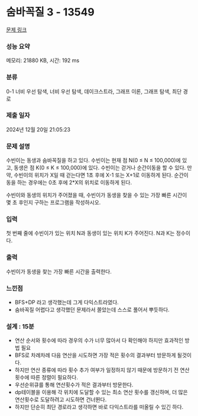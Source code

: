 # 숨바꼭질 3 - 13549

[문제 링크](https://www.acmicpc.net/problem/13549) 

### 성능 요약

메모리: 21880 KB, 시간: 192 ms

### 분류

0-1 너비 우선 탐색, 너비 우선 탐색, 데이크스트라, 그래프 이론, 그래프 탐색, 최단 경로

### 제출 일자

2024년 12월 20일 21:05:23

### 문제 설명

<p>수빈이는 동생과 숨바꼭질을 하고 있다. 수빈이는 현재 점 N(0 ≤ N ≤ 100,000)에 있고, 동생은 점 K(0 ≤ K ≤ 100,000)에 있다. 수빈이는 걷거나 순간이동을 할 수 있다. 만약, 수빈이의 위치가 X일 때 걷는다면 1초 후에 X-1 또는 X+1로 이동하게 된다. 순간이동을 하는 경우에는 0초 후에 2*X의 위치로 이동하게 된다.</p>

<p>수빈이와 동생의 위치가 주어졌을 때, 수빈이가 동생을 찾을 수 있는 가장 빠른 시간이 몇 초 후인지 구하는 프로그램을 작성하시오.</p>

### 입력 

 <p>첫 번째 줄에 수빈이가 있는 위치 N과 동생이 있는 위치 K가 주어진다. N과 K는 정수이다.</p>

### 출력 

 <p>수빈이가 동생을 찾는 가장 빠른 시간을 출력한다.</p>

### 느낀점

- BFS+DP 라고 생각했는데 그게 다익스트라였다.
- 숨바꼭질 어렵다고 생각했던 문제라서 쫄았는데 스스로 풀어서 뿌듯하다.

### 설계 : 15분

- 연산 순서와 횟수에 따라 경우의 수가 너무 많아서 다 확인해야 하지만 효과적인 방법 필요
- BFS로 차례차례 다음 연산을 시도하면 가장 적은 횟수의 결과부터 방문하게 될것이다.
- 하지만 연산 종류에 따라 횟수 추가 여부가 일정하지 않기 때문에 방문하기 전 연산 횟수에 따른 정렬이 필요하다.
- 우선순위큐를 통해 연산횟수가 적은 결과부터 방문한다.
- dp테이블을 이용해 각 위치에 도달할 수 있는 최소 연산 횟수를 갱신하며, 더 많은 연산횟수로 도달하려고 시도하면 건너뛴다.
- 하지만 단순히 최단 경로라고 생각하면 바로 다익스트라를 떠올릴 수 있긴 하다.
